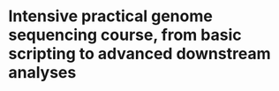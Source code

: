 # Intensive practical genome sequencing course, from basic scripting to advanced downstream analyses
